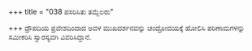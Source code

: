 +++
title = "038 ಪಸರಿಸಿತು ತಮ್ಬೆಲರು"

+++
ದ್ರೌಪದಿಯ ಪ್ರವೇಶದಿಂದಾದ ಅವಳ ಮುಖದರ್ಶನವನ್ನು ಚಂದ್ರೋದಯಕ್ಕೆ ಹೋಲಿಸಿ ಪರಿಣಾಮಗಳನ್ನು ಸಮೀಕರಿಸಿ ಸ್ವಾರಸ್ಯವಗಿ ವಿವರಿಸಿದ್ದಾನೆ.